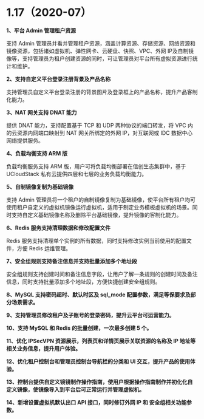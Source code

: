 # 1.17（2020-07）

**1、平台 Admin 管理租户资源**

支持 Admin 管理员并看并管理租户资源，涵盖计算资源、存储资源、网络资源和镜像资源，包括诸如虚拟机、弹性网卡、云硬盘、快照、VPC、外网 IP及自制镜像等，支持管理员为租户创建资源的同时，可让管理员对平台所有虚拟资源进行统计和维护。

**2、支持自定义平台登录注册背景及产品名称**

支持管理员自定义平台登录注册的背景图片及登录框上的产品名称，提升产品客制化能力。

**3、NAT 网关支持 DNAT 能力**

提供 DNAT 能力，支持配置基于 TCP 和 UDP 两种协议的端口转发，将 VPC 内的云资源内网端口映射到 NAT 网关所绑定的外网 IP，对互联网或 IDC 数据中心网络提供服务。

**4、负载均衡支持 ARM 版**

负载均衡服务支持 ARM 版，用户可将负载均衡部署在信创生态集群中，基于 UCloudStack 私有云提供四层和七层的业务负载均衡能力。

**5、自制镜像复制为基础镜像**

支持 Admin 管理员将一个租户的自制镜像复制为基础镜像，使平台所有租户均可使用租户自定义的虚拟机镜像运行虚拟机，适用于制定业务模板虚拟机的场景。同时支持自定义基础镜像名称及删除平台基础镜像，提升镜像的客制化能力。

**6、Redis 服务支持清理数据和修改配置文件**

Redis 服务支持清理单个实例的所有数据，同时支持修改实例当前使用的配置文件，方便 Redis 运维管理。

**7、安全组规则支持备注信息并支持批量添加多个地址段**

安全组规则支持创建时间和备注信息字段，让用户了解一条规则的创建时间及备注信息，同时支持批量添加多个地址段，方便快捷创建安全组规则。

**8、MySQL 支持密码超时、默认时区及 sql_mode 配置参数，满足等保要求及部分场景需求。**

**9、支持管理员修改租户及子账号的登录密码，提升云平台可运营能力。**

**10、支持 MySQL 和 Redis 的批量创建，一次最多创建 5 个。**

**11、优化 IPSecVPN 资源展示，列表页和详情页展示关联资源的名称及 IP 地址等相关业务信息，提升用户体验。**

**12、优化租户控制台和管理员控制台导航栏的分类和 UI 交互，提升产品的使用体验。**

**13、控制台提供自定义镜镜制作操作指南，使用户根据操作指南制作并初化化自定义镜像，使镜像导入到平台后可正常运行并管理虚拟机。**

**14、新增设置虚拟机默认出口 API 接口，同时修订外网 IP 和 安全组相关功能参数。**

